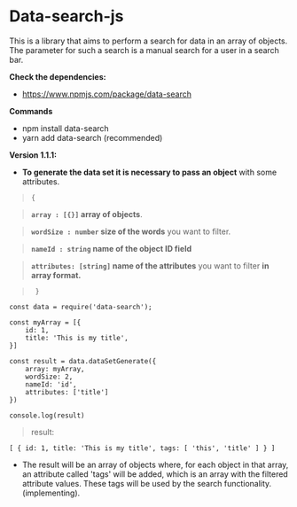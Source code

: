 # Data-search-js
This is a library that aims to perform a search for data in an array of objects. The parameter for such a search is a manual search for a user in a search bar.

**Check the dependencies:**

- https://www.npmjs.com/package/data-search

**Commands**

- npm install data-search
- yarn add data-search (recommended)

**Version 1.1.1:**
- **To generate the data set it is necessary to pass an object** with some attributes.

>`{`

> **`array : [{}]` array of objects**.

> **`wordSize : number` size of the words** you want to filter.

> **`nameId : string` name of the object ID field**

> **`attributes: [string]` name of the attributes** you want to filter **in array format.**

>` }`
```
const data = require('data-search');

const myArray = [{
    id: 1,
    title: 'This is my title',
}]

const result = data.dataSetGenerate({
    array: myArray,
    wordSize: 2,
    nameId: 'id',
    attributes: ['title']
})

console.log(result)
``` 
> result:
```
[ { id: 1, title: 'This is my title', tags: [ 'this', 'title' ] } ]
```
- The result will be an array of objects where, for each object in that array, an attribute called 'tags' will be added, which is an array with the filtered attribute values. These tags will be used by the search functionality.(implementing).

